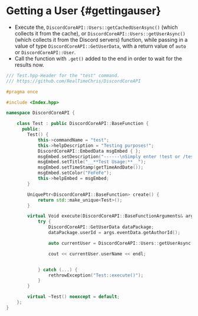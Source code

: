 Getting a User {#gettingauser}
============
- Execute the, `DiscordCoreAPI::Users::getCachedUserAsync()` (which collects it from the cache), or `DiscordCoreAPI::Users::getUserAsync()` (which collects it from the Discord servers) function, while passing in a value of type `DiscordCoreAPI::GetUserData`, with a return value of `auto` or `DiscordCoreAPI::User`.
- Call the function with `.get()` added to the end in order to wait for the results now.

```cpp
/// Test.hpp-Header for the "test" command.
/// https://github.com/RealTimeChris/DiscordCoreAPI

#pragma once

#include <Index.hpp>

namespace DiscordCoreAPI {

	class Test : public DiscordCoreAPI::BaseFunction {
	  public:
		Test() {
			this->commandName = "test";
			this->helpDescription = "Testing purposes!";
			DiscordCoreAPI::EmbedData msgEmbed { };
			msgEmbed.setDescription("------\nSimply enter !test or /test!\n------");
			msgEmbed.setTitle("__**Test Usage:**__");
			msgEmbed.setTimeStamp(getTimeAndDate());
			msgEmbed.setColor("FeFeFe");
			this->helpEmbed = msgEmbed;
		}

		UniquePtr<DiscordCoreAPI::BaseFunction> create() {
			return std::make_unique<Test>();
		}

		virtual Void execute(DiscordCoreAPI::BaseFunctionArguments& args) {
			try {
				DiscordCoreAPI::GetUserData dataPackage;
				dataPackage.userId = args.eventData.getAuthorId();

				auto currentUser = DiscordCoreAPI::Users::getUserAsync(dataPackage).get();

				cout << currentUser.userName << endl;


			} catch (...) {
				rethrowException("Test::execute()");
			}
		}

		virtual ~Test() noexcept = default;
	};
}


```
